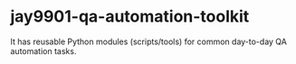 # jay9901-qa-automation-toolkit
It has reusable Python modules (scripts/tools) for common day-to-day QA automation tasks.
